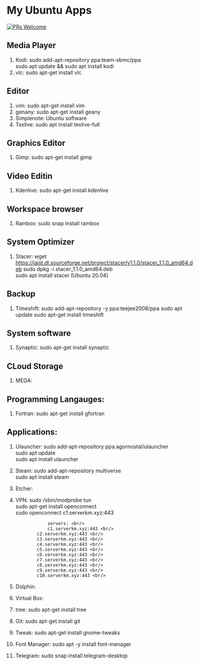 # My Ubuntu Apps

[![PRs Welcome](https://img.shields.io/badge/PRs-welcome-brightgreen.svg?style=flat-square)](http://makeapullrequest.com)




## Media Player

1. Kodi:     sudo add-apt-repository ppa:team-xbmc/ppa<br/>
             sudo apt update && sudo apt install kodi
2. vlc:      sudo apt-get install vlc


## Editor

1. vim:         sudo apt-get install vim
2. genany:      sudo apt-get install geany
3. Simplenote:  Ubuntu software
4. Texlive:     sudo apt install texlive-full

## Graphics Editor

1. Gimp: sudo apt-get install gimp


## Video Editin

1. Kdenlive: sudo apt-get install kdenlive


## Workspace browser

1. Rambox: sudo snap install rambox


## System Optimizer

1. Stacer: wget https://jaist.dl.sourceforge.net/project/stacer/v1.1.0/stacer_1.1.0_amd64.deb
           sudo dpkg -i stacer_1.1.0_amd64.deb           
           sudo apt install stacer (Ubuntu 20.04)

## Backup

1. Timeshift: sudo add-apt-repository -y ppa:teejee2008/ppa
              sudo apt update
              sudo apt-get install timeshift

## System software

1. Synaptic: sudo apt-get install synaptic


## CLoud Storage

1. MEGA: 

## Programming Langauges:

1. Fortran:   sudo apt-get install gfortran


## Applications:

1. Ulauncher:      sudo add-apt-repository ppa:agornostal/ulauncher<br/>
                   sudo apt update<br/>
                   sudo apt install ulauncher <br/>
2. Steam:          sudo add-apt-repository multiverse <br/>
                   sudo apt install steam <br/>
3. Etcher:    
4. VPN:            sudo /sbin/modprobe tun <br/>
                   sudo apt-get install openconnect <br/>
                   sudo openconnect c1.serverkm.xyz:443 <br/>

                   servers: <br/>
                   c1.serverkm.xyz:443 <br/>
	           c2.serverkm.xyz:443 <br/>
	           c3.serverkm.xyz:443 <br/>
	           c4.serverkm.xyz:443 <br/>
	           c5.serverkm.xyz:443 <br/>
	           c6.serverkm.xyz:443 <br/>
	           c7.serverkm.xyz:443 <br/>
	           c8.serverkm.xyz:443 <br/>
	           c9.serverkm.xyz:443 <br/>
	           c10.serverkm.xyz:443 <br/>
5. Dolphin:   
6. Virtual Box:
7. tree:           sudo apt-get install tree
8. Git:            sudo apt-get install git
9. Tweak:          sudo apt-get install gnome-tweaks
10. Font Manager:  sudo apt -y install font-manager
11. Telegram:      sudo snap install telegram-desktop
